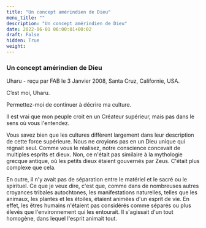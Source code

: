 ```yaml
---
title: "Un concept amérindien de Dieu"
menu_title: ""
description: "Un concept amérindien de Dieu"
date: 2022-06-01 06:00:01+00:02
draft: False
hidden: True
weight:
---
```

### Un concept amérindien de Dieu

Uharu - reçu par FAB le 3 Janvier 2008, Santa Cruz, Californie, USA.

C’est moi, Uharu.

Permettez-moi de continuer à décrire ma culture.

Il est vrai que mon peuple croit en un Créateur supérieur, mais pas dans le sens où vous l'entendez.

Vous savez bien que les cultures diffèrent largement dans leur description de cette force supérieure. Nous ne croyions pas en un Dieu unique qui régnait seul. Comme vous le réalisez, notre conscience concevait de multiples esprits et dieux. Non, ce n'était pas similaire à la mythologie grecque antique, où les petits dieux étaient gouvernés par Zeus. C'était plus complexe que cela.

En outre, il n'y avait pas de séparation entre le matériel et le sacré ou le spirituel. Ce que je veux dire, c'est que, comme dans de nombreuses autres croyances tribales autochtones, les manifestations naturelles, telles que les animaux, les plantes et les étoiles, étaient animées d'un esprit de vie. En effet, les êtres humains n'étaient pas considérés comme séparés ou plus élevés que l'environnement qui les entourait. Il s'agissait d'un tout homogène, dans lequel l'esprit animait tout.
